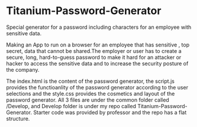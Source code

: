 # Titanium-Password-Generator
Special generator for a password including characters for an employee with sensitive data.

Making an App to run on a browser for an employee that has sensitive , top secret, data that cannot be shared.The employer or user has to create a secure, long, hard-to-guess password to make it hard for an attacker or hacker to access the sensitive data and to increase the security posture of the company.

The index.html is the content of the password generator, the script.js provides the functioanlity of the password generator according to the user selections and the style.css provides the cosmetics and layout of the password generator. All 3 files are under the common folder called /Develop, and Develop folder is under my repo called Titanium-Password-Generator. Starter code was provided by professor and the repo has a flat structure.